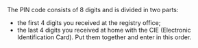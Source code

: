 The PIN code consists of 8 digits and is divided in two parts:
- the first 4 digits you received at the registry office;
- the last 4 digits you received at home with the CIE (Electronic Identification Card). 
Put them together and enter in this order.
